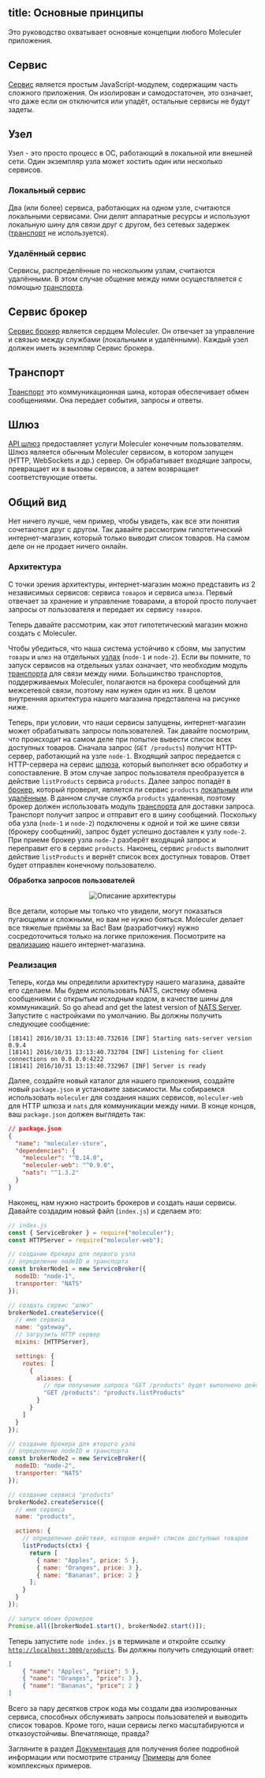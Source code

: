 title: Основные принципы
---

Это руководство охватывает основные концепции любого Moleculer приложения.

## Сервис
[Сервис](services.html) является простым JavaScript-модулем, содержащим часть сложного приложения. Он изолирован и самодостаточен, это означает, что даже если он отключится или упадёт, остальные сервисы не будут задеты.

## Узел
Узел - это просто процесс в ОС, работающий в локальной или внешней сети. Один экземпляр узла может хостить один или несколько сервисов.

### Локальный сервис
Два (или более) сервиса, работающих на одном узле, считаются локальными сервисами. Они делят аппаратные ресурсы и используют локальную шину для связи друг с другом, без сетевых задержек ([транспорт](#Transporter) не используется).

### Удалённый сервис
Сервисы, распределённые по нескольким узлам, считаются удалёнными. В этом случае общение между ними осуществляется с помощью [транспорта](#Transporter).

## Сервис брокер
[Сервис брокер](broker.html) является сердцем Moleculer. Он отвечает за управление и связью между службами (локальными и удалёнными). Каждый узел должен иметь экземпляр Сервис брокера.

## Транспорт
[Транспорт](networking.html) это коммуникационная шина, которая обеспечивает обмен сообщениями. Она передает события, запросы и ответы.

## Шлюз
[API шлюз](moleculer-web.html) предоставляет услуги Moleculer конечным пользователям. Шлюз является обычным Moleculer сервисом, в котором запущен (HTTP, WebSockets и др.) сервер. Он обрабатывает входящие запросы, превращает их в вызовы сервисов, а затем возвращает соответствующие ответы.

## Общий вид
Нет ничего лучше, чем пример, чтобы увидеть, как все эти понятия сочетаются друг с другом. Так давайте рассмотрим гипотетический интернет-магазин, который только выводит список товаров. На самом деле он не продает ничего онлайн.

### Архитектура

С точки зрения архитектуры, интернет-магазин можно представить из 2 независимых сервисов: сервиса `товаров` и сервиса `шлюза`. Первый отвечает за хранение и управление товарами, а второй просто получает запросы от пользователя и передает их сервису `товаров`.

Теперь давайте рассмотрим, как этот гипотетический магазин можно создать с Moleculer.

Чтобы убедиться, что наша система устойчиво к сбоям, мы запустим `товары` и `шлюз` на отдельных [узлах](#Node) (`node-1` и `node-2`). Если вы помните, то запуск сервисов на отдельных узлах означает, что необходим модуль [транспорта](#Transporter) для связи между ними. Большинство транспортов, поддерживаемых Moleculer, полагаются на брокера сообщений для межсетевой связи, поэтому нам нужен один из них. В целом внутренняя архитектура нашего магазина представлена на рисунке ниже.

Теперь, при условии, что наши сервисы запущены, интернет-магазин может обрабатывать запросы пользователей. Так давайте посмотрим, что происходит на самом деле при попытке вывести список всех доступных товаров. Сначала запрос (`GET /products`) получит HTTP-сервер, работающий на узле `node-1`. Входящий запрос передается с HTTP-сервера на сервис [шлюза](#Gateway), который выполняет всю обработку и сопоставление. В этом случае запрос пользователя преобразуется в действие `listProducts` сервиса `products`.  Далее запрос попадёт в [брокер](#Service-Broker), который проверит, является ли сервис `products` [локальным](#Local-Services) или [удалённым](#Remote-Services). В данном случае служба `products` удаленная, поэтому брокер должен использовать модуль [транспорта](#Transporter) для доставки запроса. Транспорт получит запрос и отправит его в шину сообщений. Поскольку оба узла (`node-1` и `node-2`) подключены к одной и той же шине связи (брокеру сообщений), запрос будет успешно доставлен к узлу `node-2`. При приеме брокер узла `node-2` разберёт входящий запрос и переправит его в сервис `products`. Наконец, сервис `products` выполнит действие `listProducts` и вернёт список всех доступных товаров. Ответ будет отправлен конечному пользователю.

**Обработка запросов пользователей**
<div align="center">
    <img src="assets/overview.svg" alt="Описание архитектуры" />
</div>

Все детали, которые мы только что увидели, могут показаться пугающими и сложными, но вам не нужно бояться. Moleculer делает все тяжелые приёмы за Вас! Вам (разработчику) нужно сосредоточиться только на логике приложения. Посмотрите на [реализацию](#Implementation) нашего интернет-магазина.

### Реализация
Теперь, когда мы определили архитектуру нашего магазина, давайте его сделаем. Мы будем использовать NATS, систему обмена сообщениями с открытым исходным кодом, в качестве шины для коммуникаций. So go ahead and get the latest version of [NATS Server](https://docs.nats.io/running-a-nats-service/introduction/installation). Запустите с настройками по умолчанию. Вы должны получить следующее сообщение:

```
[18141] 2016/10/31 13:13:40.732616 [INF] Starting nats-server version 0.9.4
[18141] 2016/10/31 13:13:40.732704 [INF] Listening for client connections on 0.0.0.0:4222
[18141] 2016/10/31 13:13:40.732967 [INF] Server is ready
```

Далее, создайте новый каталог для нашего приложения, создайте новый `package.json` и установите зависимости. Мы собираемся использовать `moleculer` для создания наших сервисов, `moleculer-web` для HTTP шлюза и `nats` для коммуникации между ними. В конце концов, ваш `package.json` должен выглядеть так:

```json
// package.json
{
  "name": "moleculer-store",
  "dependencies": {
    "moleculer": "^0.14.0",
    "moleculer-web": "^0.9.0",
    "nats": "^1.3.2"
  }
}
```

Наконец, нам нужно настроить брокеров и создать наши сервисы. Давайте создадим новый файл (`index.js`) и сделаем это:
```javascript
// index.js
const { ServiceBroker } = require("moleculer");
const HTTPServer = require("moleculer-web");

// создание брокера для первого узла
// определение nodeID и транспорта
const brokerNode1 = new ServiceBroker({
  nodeID: "node-1",
  transporter: "NATS"
});

// создать сервис "шлюз"
brokerNode1.createService({
  // имя сервиса
  name: "gateway",
  // загрузить HTTP сервер
  mixins: [HTTPServer],

  settings: {
    routes: [
      {
        aliases: {
          // при получении запроса "GET /products" будет выполнено действие "listProducts" из сервиса "products"
          "GET /products": "products.listProducts"
        }
      }
    ]
  }
});

// создание брокера для второго узла
// определение nodeID и транспорта
const brokerNode2 = new ServiceBroker({
  nodeID: "node-2",
  transporter: "NATS"
});

// создание сервиса "products"
brokerNode2.createService({
  // имя сервиса
  name: "products",

  actions: {
    // определение действия, которое вернёт список доступных товаров
    listProducts(ctx) {
      return [
        { name: "Apples", price: 5 },
        { name: "Oranges", price: 3 },
        { name: "Bananas", price: 2 }
      ];
    }
  }
});

// запуск обоих брокеров
Promise.all([brokerNode1.start(), brokerNode2.start()]);
```
Теперь запустите `node index.js` в терминале и откройте ссылку [`http://localhost:3000/products`](http://localhost:3000/products). Вы должны получить следующий ответ:
```json
[
    { "name": "Apples", "price": 5 },
    { "name": "Oranges", "price": 3 },
    { "name": "Bananas", "price": 2 }
]
```

Всего за пару десятков строк кода мы создали два изолированных сервиса, способных обслуживать запросы пользователей и выводить список товаров. Кроме того, наши сервисы легко масштабируются и отказоустойчивы. Впечатляюще, правда?

Загляните в раздел [Документация](broker.html) для получения более подробной информации или посмотрите страницу [Примеры](examples.html) для более комплексных примеров.

